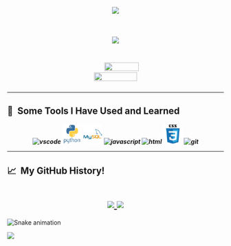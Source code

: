 <p align="center">
  <img src="https://capsule-render.vercel.app/api?text=&animation=fadeIn&type=waving&color=gradient&height=100"/>
</p>

<h1 align="center">
  <a href="https://git.io/typing-svg">
    <img src="https://readme-typing-svg.herokuapp.com/?lines=Hello,+There!+👋;👩‍💻This+is+Wilson+Fernandes....;Nice+to+meet+you!&center=true&size=25">
  </a>
</h1>

<h5 align="center">
  <code>
    <a href="https://www.instagram.com/uiilsu/" target="_blank"><img src="https://img.shields.io/badge/Instagram-E4405F?style=for-the-badge&logo=instagram&logoColor=white" target="_blank" width="80" height="20"></a>
<a href="https://www.linkedin.com/in/wilson-fernandes-uilsu/" target="_blank"><img src="https://img.shields.io/badge/LinkedIn-0077B5?style=for-the-badge&logo=linkedin&logoColor=white" target="_blank" width="100" height="20"></a></code>
</h5>

<hr>
<h2> 🚀 &nbsp;Some Tools I Have Used and Learned</h2>
<h5 align="center">
<img src="https://cdn.jsdelivr.net/gh/devicons/devicon/icons/vscode/vscode-original.svg" alt="vscode" width="45" height="45"/>
<img src="https://raw.githubusercontent.com/devicons/devicon/master/icons/python/python-original-wordmark.svg" alt="python" width="45" height="45" />
<img src="https://raw.githubusercontent.com/devicons/devicon/master/icons/mysql/mysql-original-wordmark.svg" alt="mysql" width="45" height="45" />
<img src="https://raw.githubusercontent.com/jmnote/z-icons/master/svg/javascript.svg" alt="javascript" width="45" height="45" />
<img src="https://cdn.jsdelivr.net/gh/devicons/devicon/icons/html5/html5-original.svg" alt="html" width="45" height="45"/>
<img src="https://raw.githubusercontent.com/devicons/devicon/master/icons/css3/css3-original-wordmark.svg" alt="css3" width="45" height="45" />
<img src="https://cdn.jsdelivr.net/gh/devicons/devicon/icons/git/git-original.svg" alt="git" width="45" height="45"/>
</p>
<hr>

<h2> 📈 &nbsp;My GitHub History!</h2>
<h1 align="center">
<a href="https://github.com/WilsonFA">
  <img height="180em" src="https://github-readme-stats.vercel.app/api?username=WilsonFA&theme=radical&show_icons=true" />
  <img height="180em" src="https://github-readme-stats.vercel.app/api/top-langs/?username=WilsonFA&theme=radical&layout=compact" />
</a>
</h1>

![Snake animation](https://github.com/WilsonFA/WilsonFA/blob/output/github-contribution-grid-snake.svg)

<p align="left">
  <img src="https://capsule-render.vercel.app/api?type=waving&color=gradient&height=100&section=footer"/>
</p>
